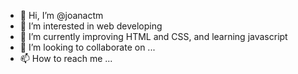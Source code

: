 - 👋 Hi, I’m @joanactm
- 👀 I’m interested in web developing
- 🌱 I’m currently improving HTML and CSS, and learning javascript
- 💞️ I’m looking to collaborate on ...
- 📫 How to reach me ...

<!---
joanactm/joanactm is a ✨ special ✨ repository because its `README.md` (this file) appears on your GitHub profile.
You can click the Preview link to take a look at your changes.
--->
